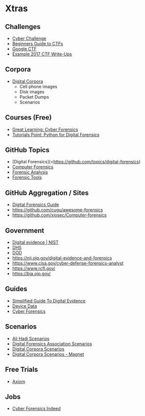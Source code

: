 # Xtras

## Challenges

- [Cyber Challenge](https://www.cybermission.tech/)
- [Beginners Guide to CTFs](https://infosecwriteups.com/beginners-guide-to-ctfs-c934a0d7f5f9)
- [Google CTF](https://buildyourfuture.withgoogle.com/events/ctf)
- [Example 2017 CTF Write-Ups](https://github.com/SPRITZ-Research-Group/ctf-writeups)

## Corpora

- [Digital Corpora](https://digitalcorpora.org/corpora/)
  - Cell phone images
  - Disk images
  - Packet Dumps
  - Scenarios

## Courses (Free)

- [Great Learning: Cyber Forensics](https://www.mygreatlearning.com/academy/learn-for-free/courses/cyber-forensics)
- [Tutorials Point: Python for Digital Forensics](https://www.tutorialspoint.com/python_digital_forensics/python_digital_forensics_introduction.htm)

## GitHub Topics

- [Digital Forensics](<https://github.com/topics/digital-forensics)
- [Computer Forensics](https://github.com/topics/computer-forensics)
- [Forensic Analysis](https://github.com/topics/forensic-analysis)
- [Forensic Tools](https://github.com/topics/forensic-tools)

## GitHub Aggregation / Sites

- [Digital Forensics Guide](https://github.com/mikeroyal/Digital-Forensics-Guide)
- <https://github.com/cugu/awesome-forensics>
- <https://github.com/xiosec/Computer-forensics>

## Government

- [Digital evidence | NIST](https://www.nist.gov/digital-evidence)
- [DHS](https://www.dhs.gov/science-and-technology/forensics)
- [DOD](https://www.dc3.mil/)
- <https://nij.ojp.gov/digital-evidence-and-forensics>
- <https://www.cisa.gov/cyber-defense-forensics-analyst>
- <https://www.rcfl.gov/>
- <https://bja.ojp.gov/>

## Guides

- [Simplified Guide To
Digital Evidence](https://www.forensicsciencesimplified.org/digital/how.html)
- [Device Data](https://www.iacpcybercenter.org/officers/cyber-crime-investigations/common-electronic-devices-that-generate-digital-evidence/)
- [Cyber Forensics](https://www.iacpcybercenter.org/officers/cyber-forensics/)

## Scenarios

- [Ali Hadi Scenarios](https://www.ashemery.com/dfir.html)
- [Digital Forensics Association Scenarios](http://www.digitalforensicsassociation.org/evidence-files/)
- [Digital Corpora Scenarios](https://digitalcorpora.org/corpora/scenarios/)
- [Digital Corpora Scenarios - Magnet](https://downloads.digitalcorpora.org/corpora/scenarios/magnet/)


## Free Trials

- [Axiom](https://www.magnetforensics.com/products/magnet-axiom-cyber)

## Jobs

- [Cyber Forensics Indeed](https://uk.indeed.com/q-cyber-forensics-jobs.html)
